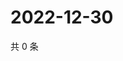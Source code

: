 # 2022-12-30

共 0 条

<!-- BEGIN WEIBO -->
<!-- 最后更新时间 Fri Dec 30 2022 15:12:06 GMT+0800 (China Standard Time) -->

<!-- END WEIBO -->
